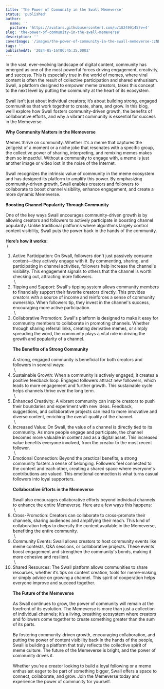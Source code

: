 ```yaml
---
title: 'The Power of Community in the Swall Memeverse'
status: 'published'
author:
  name: ''
  picture: 'https://avatars.githubusercontent.com/u/182499145?v=4'
slug: 'the-power-of-community-in-the-swall-memeverse'
description: ''
coverImage: '/images/the-power-of-community-in-the-swall-memeverse-czND.png'
tags: ''
publishedAt: '2024-05-16T06:45:35.000Z'
---
```


In the vast, ever-evolving landscape of digital content, community has emerged as one of the most powerful forces driving engagement, creativity, and success. This is especially true in the world of memes, where viral content is often the result of collective participation and shared enthusiasm. Swall, a platform designed to empower meme creators, takes this concept to the next level by putting the community at the heart of its ecosystem.\
 \
Swall isn’t just about individual creators; it’s about building strong, engaged communities that work together to create, share, and grow. In this blog, we’ll explore how Swall fosters community-driven growth, the benefits of collaborative efforts, and why a vibrant community is essential for success in the Memeverse.\
 \
**Why Community Matters in the Memeverse**\
 \
Memes thrive on community. Whether it's a meme that captures the zeitgeist of a moment or a niche joke that resonates with a specific group, the collective power of sharing, interpreting, and remixing memes makes them so impactful. Without a community to engage with, a meme is just another image or video lost in the noise of the Internet.\
 \
Swall recognizes the intrinsic value of community in the meme ecosystem and has designed its platform to amplify this power. By emphasizing community-driven growth, Swall enables creators and followers to collaborate to boost channel visibility, enhance engagement, and create a more dynamic Memeverse.\
 \
**Boosting Channel Popularity Through Community**\
 \
One of the key ways Swall encourages community-driven growth is by allowing creators and followers to actively participate in boosting channel popularity. Unlike traditional platforms where algorithms largely control content visibility, Swall puts the power back in the hands of the community.\
 \
**Here’s how it works:**\
 \
1. Active Participation: On Swall, followers don't just passively consume content—they actively engage with it. By commenting, sharing, and participating in channel activities, followers help increase the channel's visibility. This engagement signals to others that the channel is worth checking out, attracting more followers.\
 \
2. Tipping and Support: Swall's tipping system allows community members to financially support their favorite creators directly. This provides creators with a source of income and reinforces a sense of community ownership. When followers tip, they invest in the channel's success, encouraging more active participation.\
 \
3. Collaborative Promotion: Swall's platform is designed to make it easy for community members to collaborate in promoting channels. Whether through sharing referral links, creating derivative memes, or simply spreading the word, the community plays a vital role in driving the growth and popularity of a channel.\
\
**The Benefits of a Strong Community**\
 \
A strong, engaged community is beneficial for both creators and followers in several ways:\
 \
1. Sustainable Growth: When a community is actively engaged, it creates a positive feedback loop. Engaged followers attract new followers, which leads to more engagement and further growth. This sustainable cycle helps channels thrive over the long term.\
 \
2. Enhanced Creativity: A vibrant community can inspire creators to push their boundaries and experiment with new ideas. Feedback, suggestions, and collaborative projects can lead to more innovative and diverse content, enriching the overall quality of the channel.\
 \
3. Increased Value: On Swall, the value of a channel is directly tied to its community. As more people engage and participate, the channel becomes more valuable in content and as a digital asset. This increased value benefits everyone involved, from the creator to the most recent follower.\
 \
4. Emotional Connection: Beyond the practical benefits, a strong community fosters a sense of belonging. Followers feel connected to the content and each other, creating a shared space where everyone's contributions are valued. This emotional connection is what turns casual followers into loyal supporters.\
 \
**Collaborative Efforts in the Memeverse**\
 \
Swall also encourages collaborative efforts beyond individual channels to enhance the entire Memeverse. Here are a few ways this happens:\
 \
1. Cross-Promotion: Creators can collaborate to cross-promote their channels, sharing audiences and amplifying their reach. This kind of collaboration helps to diversify the content available in the Memeverse, benefiting the entire community.\
 \
2. Community Events: Swall allows creators to host community events like meme contests, Q&A sessions, or collaborative projects. These events boost engagement and strengthen the community's bonds, making it more cohesive and resilient.\
 \
3. Shared Resources: The Swall platform allows communities to share resources, whether it’s tips on content creation, tools for meme-making, or simply advice on growing a channel. This spirit of cooperation helps everyone improve and succeed together.\
 \
**The Future of the Memeverse**\
 \
As Swall continues to grow, the power of community will remain at the forefront of its evolution. The Memeverse is more than just a collection of individual channels; it’s a living, breathing ecosystem where creators and followers come together to create something greater than the sum of its parts.\
 \
By fostering community-driven growth, encouraging collaboration, and putting the power of content visibility back in the hands of the people, Swall is building a platform that truly reflects the collective spirit of meme culture. The future of the Memeverse is bright, and the power of community drives it.\
 \
Whether you're a creator looking to build a loyal following or a meme enthusiast eager to be part of something bigger, Swall offers a space to connect, collaborate, and grow. Join the Memeverse today and experience the power of community for yourself.